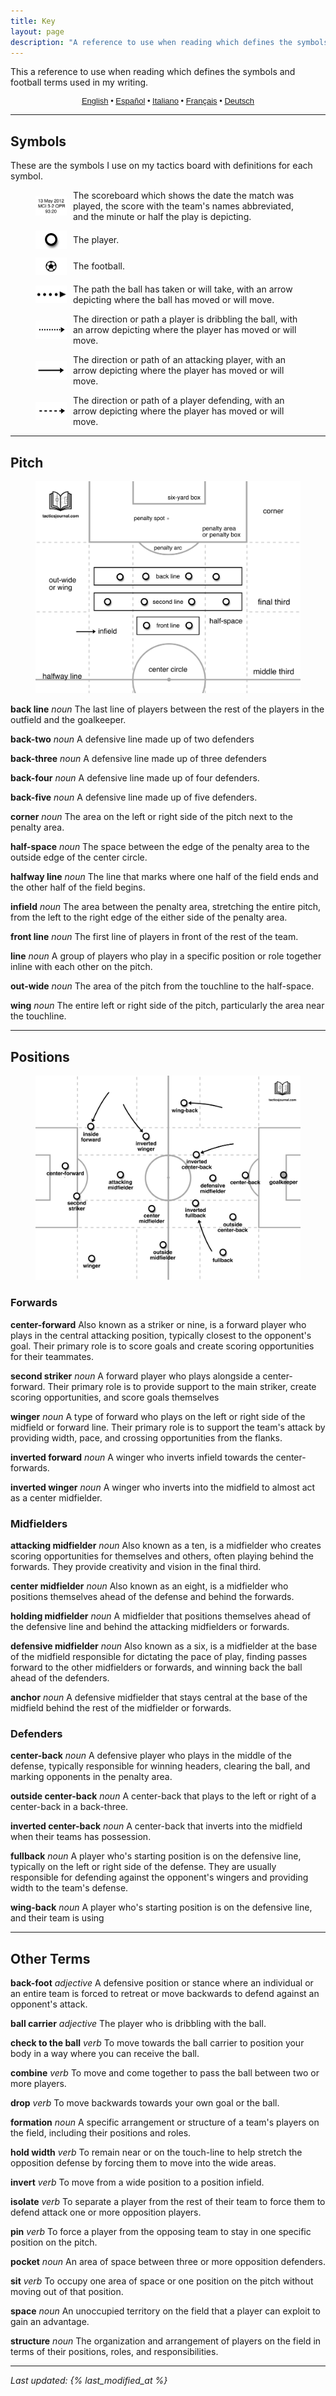 ```yaml
---
title: Key
layout: page
description: "A reference to use when reading which defines the symbols and football terms used in my writing."
---
```


This a reference to use when reading which defines the symbols and football terms used in my writing.

<p class="language-selector" style="text-align: center; font-size: 13px; font-family: helvetica">
      <a href="#" data-lang="en">English</a> • 
      <a href="#" data-lang="es">Español</a> •
      <a href="#" data-lang="it">Italiano</a> •
      <a href="#" data-lang="fa">Français</a> •
      <a href="#" data-lang="ge">Deutsch</a>
    </p>

---

<div class="en">

<h2>Symbols</h2>

<p>These are the symbols I use on my tactics board with definitions for each symbol.</p>

<figure style="display: flex;align-items: center;/* width: 10x; */"> <img src="https://raw.githubusercontent.com/kyleboas/images/main/uploads/2024/07/20/Image-20Jul2024_12:56:14.png" style="margin-right: 10px;width: 50px;"><p style="margin: auto; width: 100%;">The scoreboard which shows the date the match was played, the score with the team's names abbreviated, and the minute or half the play is depicting.</p></figure>

<figure style="display: flex;align-items: center;/* width: 10x; */"> <img src="https://raw.githubusercontent.com/kyleboas/images/main/uploads/2024/07/20/Image-20Jul2024_13:56:42.png" style="margin-right: 10px;width: 50px;"><p style="margin: auto; width: 100%;">The player.</p></figure>

<figure style="display: flex;align-items: center;/* width: 10x; */"> <img src="https://raw.githubusercontent.com/kyleboas/images/main/uploads/2024/07/20/Image-20Jul2024_13:56:43.png" style="margin-right: 10px;width: 50px;"><p style="margin: auto; width: 100%;">The football.</p></figure>

<figure style="display: flex;align-items: center;/* width: 10x; */"> <img src="https://raw.githubusercontent.com/kyleboas/images/main/uploads/2024/07/20/Image-20Jul2024_12:44:26.png" style="margin-right: 10px;width: 50px;"><p style="margin: auto; width: 100%;">The path the ball has taken or will take, with an arrow depicting where the ball has moved or will move.</p></figure>

<figure style="display: flex;align-items: center;/* width: 10x; */"> <img src="https://raw.githubusercontent.com/kyleboas/images/main/uploads/2024/07/20/Image-20Jul2024_13:02:13.png" style="margin-right: 10px;width: 50px;"><p style="margin: auto; width: 100%;">The direction or path a player is dribbling the ball, with an arrow depicting where the player has moved or will move.</p></figure>

<figure style="display: flex;align-items: center;/* width: 10x; */"> <img src="https://raw.githubusercontent.com/kyleboas/images/main/uploads/2024/07/20/Image-20Jul2024_12:56:13.png" style="margin-right: 10px;width: 50px;"><p style="margin: auto; width: 100%;">The direction or path of an attacking player, with an arrow depicting where the player has moved or will move.</p></figure>

<figure style="display: flex;align-items: center;/* width: 10x; */"> <img src="https://raw.githubusercontent.com/kyleboas/images/main/uploads/2024/07/20/Image-20Jul2024_12:44:27.png" style="margin-right: 10px;width: 50px;"><p style="margin: auto; width: 100%;">The direction or path of a player defending, with an arrow depicting where the player has moved or will move.</p></figure>

<hr />

<h2>Pitch</h2>

<figure>
    <img src="https://raw.githubusercontent.com/kyleboas/images/main/uploads/2024/07/20/Image-20Jul2024_21:38:59.png">
</figure>

<p><strong>back line</strong> <em>noun</em> The last line of players between the rest of the players in the outfield and the goalkeeper.</p>

<p><strong>back-two</strong> <em>noun</em> A defensive line made up of two defenders</p>

<p><strong>back-three</strong> <em>noun</em> A defensive line made up of three defenders</p>

<p><strong>back-four</strong> <em>noun</em> A defensive line made up of four defenders.</p>

<p><strong>back-five</strong> <em>noun</em> A defensive line made up of five defenders.</p>

<p><strong>corner</strong> <em>noun</em> The area on the left or right side of the pitch next to the penalty area.</p>

<p><strong>half-space</strong> <em>noun</em> The space between the edge of the penalty area to the outside edge of the center circle.</p>

<p><strong>halfway line</strong> <em>noun</em> The line that marks where one half of the field ends and the other half of the field begins.</p>

<p><strong>infield</strong> <em>noun</em> The area between the penalty area, stretching the entire pitch, from the left to the right edge of the either side of the penalty area.</p>

<p><strong>front line</strong> <em>noun</em> The first line of players in front of the rest of the team.</p>

<p><strong>line</strong> <em>noun</em> A group of players who play in a specific position or role together inline with each other on the pitch.</p>

<p><strong>out-wide</strong> <em>noun</em> The area of the pitch from the touchline to the half-space.</p>

<p><strong>wing</strong> <em>noun</em> The entire left or right side of the pitch, particularly the area near the touchline.</p>

<hr />

<h2>Positions</h2>

<figure>
    <img src="https://raw.githubusercontent.com/kyleboas/images/main/uploads/2024/07/20/Image-20Jul2024_20:43:56.png">
</figure>

<h3>Forwards</h3>

<p><strong>center-forward</strong> Also known as a striker or nine, is a forward player who plays in the central attacking position, typically closest to the opponent's goal. Their primary role is to score goals and create scoring opportunities for their teammates.</p>

<p><strong>second striker</strong> <em>noun</em> A forward player who plays alongside a center-forward. Their primary role is to provide support to the main striker, create scoring opportunities, and score goals themselves</p>

<p><strong>winger</strong> <em>noun</em> A type of forward who plays on the left or right side of the midfield or forward line. Their primary role is to support the team's attack by providing width, pace, and crossing opportunities from the flanks.</p>

<p><strong>inverted forward</strong> <em>noun</em> A winger who inverts infield towards the center-forwards.</p>

<p><strong>inverted winger</strong> <em>noun</em> A winger who inverts into the midfield to almost act as a center midfielder.</p>

<h3>Midfielders</h3>

<p><strong>attacking midfielder</strong> <em>noun</em> Also known as a ten, is a midfielder  who creates scoring opportunities for themselves and others, often playing behind the forwards. They provide creativity and vision in the final third.</p>

<p><strong>center midfielder</strong> <em>noun</em> Also known as an eight, is a midfielder who positions themselves ahead of the defense and behind the forwards.</p>

<p><strong>holding midfielder</strong> <em>noun</em> A midfielder that positions themselves ahead of the defensive line and behind the attacking midfielders or forwards.</p>

<p><strong>defensive midfielder</strong> <em>noun</em> Also known as a six, is a midfielder at the base of the midfield responsible for dictating the pace of play, finding passes forward to the other midfielders or forwards, and winning back the ball ahead of the defenders.</p>

<p><strong>anchor</strong> <em>noun</em> A defensive midfielder that stays central at the base of the midfield behind the rest of the midfielder or forwards.</p>


<h3>Defenders</h3>

<p><strong>center-back</strong> <em>noun</em> A defensive player who plays in the middle of the defense, typically responsible for winning headers, clearing the ball, and marking opponents in the penalty area.</p>

<p><strong>outside center-back</strong> <em>noun</em> A center-back that plays to the left or right of a center-back in a back-three.</p>

<p><strong>inverted center-back</strong> <em>noun</em> A center-back that inverts into the midfield when their teams has possession.</p>

<p><strong>fullback</strong> <em>noun</em> A player who's starting position is on the defensive line, typically on the left or right side of the defense. They are usually responsible for defending against the opponent's wingers and providing width to the team's defense.</p>

<p><strong>wing-back</strong> <em>noun</em> A player who's starting position is on the defensive line, and their team is using</p>


<hr />

<h2>Other Terms</h2>

<p><strong>back-foot</strong> <em>adjective</em> A defensive position or stance where an individual or an entire team is forced to retreat or move backwards to defend against an opponent's attack.</p>

<p><strong>ball carrier</strong> <em>adjective</em> The player who is dribbling with the ball.</p>

<p><strong>check to the ball</strong> <em>verb</em> To move towards the ball carrier to position your body in a way where you can receive the ball.</p>

<p><strong>combine</strong> <em>verb</em> To move and come together to pass the ball between two or more players.</p>

<p><strong>drop</strong> <em>verb</em>
To move backwards towards your own goal or the ball.</p>

<p><strong>formation</strong> <em>noun</em> A specific arrangement or structure of a team's players on the field, including their positions and roles.</p>

<p><strong>hold width</strong> <em>verb</em> To remain near or on the touch-line to help stretch the opposition defense by forcing them to move into the wide areas.</p>

<p><strong>invert</strong> <em>verb</em> To move from a wide position to a position infield.</p>

<p><strong>isolate</strong> <em>verb</em> To separate a player from the rest of their team to force them to defend attack one or more opposition players.</p>

<p><strong>pin</strong> <em>verb</em> To force a player from the opposing team to stay in one specific position on the pitch.</p>

<p><strong>pocket</strong> <em>noun</em> An area of space between three or more opposition defenders.</p>

<p><strong>sit</strong> <em>verb</em> To occupy one area of space or one position on the pitch without moving out of that position.</p>

<p><strong>space</strong> <em>noun</em> An unoccupied territory on the field that a player can exploit to gain an advantage.</p>

<p><strong>structure</strong> <em>noun</em> The organization and arrangement of players on the field in terms of their positions, roles, and responsibilities.</p>

</div>



<div class="es" style="display:none">

<h2>Símbolos</h2>

<p>Estos son los símbolos que uso en mi tablero táctico con definiciones para cada símbolo.</p>

<figure style="display: flex;align-items: center;/* width: 10x; */"> <img src="https://raw.githubusercontent.com/kyleboas/images/main/uploads/2024/07/20/Image-20Jul2024_12:56:14.png" style="margin-right: 10px;width: 50px;"><p style="margin: auto; width: 100%;">El marcador que muestra la fecha en que se jugó el partido, el marcador con los nombres de los equipos abreviados y el minuto o mitad del juego que se está representando.</p></figure>

<figure style="display: flex;align-items: center;/* width: 10x; */"> <img src="https://raw.githubusercontent.com/kyleboas/images/main/uploads/2024/07/20/Image-20Jul2024_13:56:42.png" style="margin-right: 10px;width: 50px;"><p style="margin: auto; width: 100%;">El jugador.</p></figure>

<figure style="display: flex;align-items: center;/* width: 10x; */"> <img src="https://raw.githubusercontent.com/kyleboas/images/main/uploads/2024/07/20/Image-20Jul2024_13:56:43.png" style="margin-right: 10px;width: 50px;"><p style="margin: auto; width: 100%;">El balón de fútbol.</p></figure>

<figure style="display: flex;align-items: center;/* width: 10x; */"> <img src="https://raw.githubusercontent.com/kyleboas/images/main/uploads/2024/07/20/Image-20Jul2024_12:44:26.png" style="margin-right: 10px;width: 50px;"><p style="margin: auto; width: 100%;">El camino que ha tomado o tomará el balón, con una flecha que indica hacia dónde se ha movido o se moverá el balón.</p></figure>

<figure style="display: flex;align-items: center;/* width: 10x; */"> <img src="https://raw.githubusercontent.com/kyleboas/images/main/uploads/2024/07/20/Image-20Jul2024_13:02:13.png" style="margin-right: 10px;width: 50px;"><p style="margin: auto; width: 100%;">La dirección o camino que un jugador está driblando el balón, con una flecha que indica hacia dónde se ha movido o se moverá el jugador.</p></figure>

<figure style="display: flex;align-items: center;/* width: 10x; */"> <img src="https://raw.githubusercontent.com/kyleboas/images/main/uploads/2024/07/20/Image-20Jul2024_12:56:13.png" style="margin-right: 10px;width: 50px;"><p style="margin: auto; width: 100%;">La dirección o camino de un jugador atacante, con una flecha que indica hacia dónde se ha movido o se moverá el jugador.</p></figure>

<figure style="display: flex;align-items: center;/* width: 10x; */"> <img src="https://raw.githubusercontent.com/kyleboas/images/main/uploads/2024/07/20/Image-20Jul2024_12:44:27.png" style="margin-right: 10px;width: 50px;"><p style="margin: auto; width: 100%;">La dirección o camino de un jugador defendiendo, con una flecha que indica hacia dónde se ha movido o se moverá el jugador.</p></figure>

<hr />

<h2>Campo</h2>

<figure>
    <img src="https://raw.githubusercontent.com/kyleboas/images/main/uploads/2024/07/20/Image-20Jul2024_21:38:59.png">
</figure>

<p><strong>back line</strong> <em>sustantivo</em> La última línea de jugadores entre el resto de los jugadores en el campo y el portero.</p>

<p><strong>back-two</strong> <em>sustantivo</em> Una línea defensiva compuesta por dos defensores.</p>

<p><strong>back-three</strong> <em>sustantivo</em> Una línea defensiva compuesta por tres defensores.</p>

<p><strong>back-four</strong> <em>sustantivo</em> Una línea defensiva compuesta por cuatro defensores.</p>

<p><strong>back-five</strong> <em>sustantivo</em> Una línea defensiva compuesta por cinco defensores.</p>

<p><strong>corner</strong> <em>sustantivo</em> El área en el lado izquierdo o derecho del campo junto al área de penal.</p>

<p><strong>half-space</strong> <em>sustantivo</em> El espacio entre el borde del área de penal hasta el borde exterior del círculo central.</p>

<p><strong>halfway line</strong> <em>sustantivo</em> La línea que marca dónde termina una mitad del campo y comienza la otra mitad.</p>

<p><strong>infield</strong> <em>sustantivo</em> El área entre el área de penal, abarcando todo el campo, desde el borde izquierdo al derecho de cualquiera de los lados del área de penal.</p>

<p><strong>front line</strong> <em>sustantivo</em> La primera línea de jugadores frente al resto del equipo.</p>

<p><strong>line</strong> <em>sustantivo</em> Un grupo de jugadores que juegan en una posición o rol específico en línea con los demás en el campo.</p>

<p><strong>out-wide</strong> <em>sustantivo</em> El área del campo desde la línea de banda hasta el half-space.</p>

<p><strong>wing</strong> <em>sustantivo</em> Todo el lado izquierdo o derecho del campo, particularmente el área cerca de la línea de banda.</p>

<hr />

<h2>Posiciones</h2>

<figure>
    <img src="https://raw.githubusercontent.com/kyleboas/images/main/uploads/2024/07/20/Image-20Jul2024_20:43:56.png">
</figure>

<h3>Delanteros</h3>

<p><strong>center-forward</strong> También conocido como delantero centro o nueve, es un jugador delantero que juega en la posición central de ataque, típicamente el más cercano a la portería del oponente. Su rol principal es marcar goles y crear oportunidades de gol para sus compañeros de equipo.</p>

<p><strong>second striker</strong> <em>sustantivo</em> Un jugador delantero que juega junto a un delantero centro. Su rol principal es proporcionar apoyo al delantero principal, crear oportunidades de gol y marcar goles ellos mismos.</p>

<p><strong>winger</strong> <em>sustantivo</em> Un tipo de delantero que juega en el lado izquierdo o derecho de la línea de medio campo o delantera. Su papel principal es apoyar el ataque del equipo proporcionando amplitud, velocidad y oportunidades de centro desde las bandas.</p>

<p><strong>inverted forward</strong> <em>sustantivo</em> Un extremo que se invierte hacia el centro hacia los delanteros centros.</p>

<p><strong>inverted winger</strong> <em>sustantivo</em> Un extremo que se invierte hacia el centro del campo para casi actuar como un centrocampista central.</p>

<h3>Centrocampistas</h3>

<p><strong>attacking midfielder</strong> <em>sustantivo</em> También conocido como un diez, es un centrocampista que crea oportunidades de gol para sí mismo y para otros, a menudo jugando detrás de los delanteros. Proporcionan creatividad y visión en el tercio final.</p>

<p><strong>center midfielder</strong> <em>sustantivo</em> También conocido como un ocho, es un centrocampista que se posiciona delante de la defensa y detrás de los delanteros.</p>

<p><strong>holding midfielder</strong> <em>sustantivo</em> Un centrocampista que se posiciona delante de la línea defensiva y detrás de los centrocampistas atacantes o delanteros.</p>

<p><strong>defensive midfielder</strong> <em>sustantivo</em> También conocido como un seis, es un centrocampista en la base del medio campo responsable de dictar el ritmo del juego, encontrar pases hacia adelante para los otros centrocampistas o delanteros y recuperar el balón delante de los defensores.</p>

<p><strong>anchor</strong> <em>sustantivo</em> Un centrocampista defensivo que se mantiene central en la base del medio campo detrás del resto de los centrocampistas o delanteros.</p>


<h3>Defensores</h3>

<p><strong>center-back</strong> <em>sustantivo</em> Un jugador defensivo que juega en el centro de la defensa, típicamente responsable de ganar balones aéreos, despejar el balón y marcar oponentes en el área de penal.</p>

<p><strong>outside center-back</strong> <em>sustantivo</em> Un centro-back que juega a la izquierda o derecha de un centro-back en una línea de tres defensores.</p>

<p><strong>inverted center-back</strong> <em>sustantivo</em> Un centro-back que se invierte en el centro del campo cuando su equipo tiene la posesión.</p>

<p><strong>fullback</strong> <em>sustantivo</em> Un jugador cuya posición inicial está en la línea defensiva, típicamente en el lado izquierdo o derecho de la defensa. Usualmente son responsables de defender contra los extremos del oponente y proporcionar amplitud a la defensa del equipo.</p>

<p><strong>wing-back</strong> <em>sustantivo</em> Un jugador cuya posición inicial está en la línea defensiva, y su equipo está utilizando.</p>


<hr />

<h2>Otros Términos</h2>

<p><strong>back-foot</strong> <em>adjetivo</em> Una posición o postura defensiva donde un individuo o todo un equipo se ve obligado a retroceder o moverse hacia atrás para defenderse del ataque del oponente.</p>

<p><strong>ball carrier</strong> <em>adjetivo</em> El jugador que está driblando con el balón.</p>

<p><strong>check to the ball</strong> <em>verbo</em> Moverse hacia el portador del balón para posicionar tu cuerpo de manera que puedas recibir el balón.</p>

<p><strong>combine</strong> <em>verbo</em> Moverse y juntarse para pasar el balón entre dos o más jugadores.</p>

<p><strong>drop</strong> <em>verbo</em>
Retroceder hacia tu propia portería o el balón.</p>

<p><strong>formation</strong> <em>sustantivo</em> Una disposición o estructura específica de los jugadores de un equipo en el campo, incluidos sus posiciones y roles.</p>

<p><strong>hold width</strong> <em>verbo</em> Mantenerse cerca o en la línea de banda para ayudar a estirar la defensa de la oposición forzándolos a moverse hacia las áreas anchas.</p>

<p><strong>invert</strong> <em>verbo</em> Moverse desde una posición amplia a una posición en el campo.</p>

<p><strong>isolate</strong> <em>verbo</em> Separar a un jugador del resto de su equipo para obligarlo a defenderse del ataque de uno o más jugadores de la oposición.</p>

<p><strong>pin</strong> <em>verbo</em> Obligar a un jugador del equipo contrario a permanecer en una posición específica en el campo.</p>

<p><strong>pocket</strong> <em>sustantivo</em> Un área de espacio entre tres o más defensores de la oposición.</p>

<p><strong>sit</strong> <em>verbo</em> Ocupir un área de espacio o una posición en el campo sin moverse fuera de esa posición.</p>

<p><strong>space</strong> <em>sustantivo</em> Un territorio desocupado en el campo que un jugador puede explotar para ganar ventaja.</p>

<p><strong>structure</strong> <em>sustantivo</em> La organización y disposición de los jugadores en el campo en términos de sus posiciones, roles y responsabilidades.</p>

</div>

<div class="it" style="display:none">

<h2>Simboli</h2>

<p>Questi sono i simboli che uso sulla mia lavagna tattica con le definizioni per ogni simbolo.</p>

<figure style="display: flex;align-items: center;/* width: 10x; */"> <img src="https://raw.githubusercontent.com/kyleboas/images/main/uploads/2024/07/20/Image-20Jul2024_12:56:14.png" style="margin-right: 10px;width: 50px;"><p style="margin: auto; width: 100%;">Il tabellone che mostra la data in cui è stata giocata la partita, il punteggio con i nomi delle squadre abbreviati e il minuto o la metà del gioco rappresentata.</p></figure>

<figure style="display: flex;align-items: center;/* width: 10x; */"> <img src="https://raw.githubusercontent.com/kyleboas/images/main/uploads/2024/07/20/Image-20Jul2024_13:56:42.png" style="margin-right: 10px;width: 50px;"><p style="margin: auto; width: 100%;">Il giocatore.</p></figure>

<figure style="display: flex;align-items: center;/* width: 10x; */"> <img src="https://raw.githubusercontent.com/kyleboas/images/main/uploads/2024/07/20/Image-20Jul2024_13:56:43.png" style="margin-right: 10px;width: 50px;"><p style="margin: auto; width: 100%;">Il pallone.</p></figure>

<figure style="display: flex;align-items: center;/* width: 10x; */"> <img src="https://raw.githubusercontent.com/kyleboas/images/main/uploads/2024/07/20/Image-20Jul2024_12:44:26.png" style="margin-right: 10px;width: 50px;"><p style="margin: auto; width: 100%;">Il percorso che la palla ha fatto o farà, con una freccia che indica dove si è mossa o si muoverà.</p></figure>

<figure style="display: flex;align-items: center;/* width: 10x; */"> <img src="https://raw.githubusercontent.com/kyleboas/images/main/uploads/2024/07/20/Image-20Jul2024_13:02:13.png" style="margin-right: 10px;width: 50px;"><p style="margin: auto; width: 100%;">La direzione o il percorso in cui un giocatore sta dribblando la palla, con una freccia che indica dove il giocatore si è mosso o si muoverà.</p></figure>

<figure style="display: flex;align-items: center;/* width: 10x; */"> <img src="https://raw.githubusercontent.com/kyleboas/images/main/uploads/2024/07/20/Image-20Jul2024_12:56:13.png" style="margin-right: 10px;width: 50px;"><p style="margin: auto; width: 100%;">La direzione o il percorso di un giocatore attaccante, con una freccia che indica dove si è mosso o si muoverà.</p></figure>

<figure style="display: flex;align-items: center;/* width: 10x; */"> <img src="https://raw.githubusercontent.com/kyleboas/images/main/uploads/2024/07/20/Image-20Jul2024_12:44:27.png" style="margin-right: 10px;width: 50px;"><p style="margin: auto; width: 100%;">La direzione o il percorso di un giocatore che difende, con una freccia che indica dove si è mosso o si muoverà.</p></figure>

<hr />

<h2>Campo</h2>

<figure>
    <img src="https://raw.githubusercontent.com/kyleboas/images/main/uploads/2024/07/20/Image-20Jul2024_21:38:59.png">
</figure>

<p><strong>back line</strong> <em>sostantivo</em> L'ultima linea di giocatori tra il resto dei giocatori in campo e il portiere.</p>

<p><strong>back-two</strong> <em>sostantivo</em> Una linea difensiva composta da due difensori.</p>

<p><strong>back-three</strong> <em>sostantivo</em> Una linea difensiva composta da tre difensori.</p>

<p><strong>back-four</strong> <em>sostantivo</em> Una linea difensiva composta da quattro difensori.</p>

<p><strong>back-five</strong> <em>sostantivo</em> Una linea difensiva composta da cinque difensori.</p>

<p><strong>corner</strong> <em>sostantivo</em> L'area sul lato sinistro o destro del campo accanto all'area di rigore.</p>

<p><strong>half-space</strong> <em>sostantivo</em> Lo spazio tra il bordo dell'area di rigore e il bordo esterno del cerchio centrale.</p>

<p><strong>halfway line</strong> <em>sostantivo</em> La linea che segna dove finisce una metà del campo e inizia l'altra metà.</p>

<p><strong>infield</strong> <em>sostantivo</em> L'area tra l'area di rigore, che si estende per tutto il campo, dal bordo sinistro a quello destro di entrambi i lati dell'area di rigore.</p>

<p><strong>front line</strong> <em>sostantivo</em> La prima linea di giocatori davanti al resto della squadra.</p>

<p><strong>line</strong> <em>sostantivo</em> Un gruppo di giocatori che giocano in una posizione specifica o ruolo insieme in linea tra di loro sul campo.</p>

<p><strong>out-wide</strong> <em>sostantivo</em> L'area del campo dalla linea laterale fino allo spazio tra le linee.</p>

<p><strong>wing</strong> <em>sostantivo</em> L'intero lato sinistro o destro del campo, in particolare l'area vicino alla linea laterale.</p>

<hr />

<h2>Posizioni</h2>

<figure>
    <img src="https://raw.githubusercontent.com/kyleboas/images/main/uploads/2024/07/20/Image-20Jul2024_20:43:56.png">
</figure>

<h3>Attaccanti</h3>

<p><strong>center-forward</strong> Anche conosciuto come attaccante o nove, è un giocatore d'attacco che gioca nella posizione centrale d'attacco, tipicamente più vicino alla porta avversaria. Il loro ruolo principale è segnare gol e creare opportunità di gol per i loro compagni di squadra.</p>

<p><strong>second striker</strong> <em>sostantivo</em> Un giocatore d'attacco che gioca al fianco di un centravanti. Il loro ruolo principale è fornire supporto all'attaccante principale, creare opportunità di segnare e segnare gol loro stessi.</p>

<p><strong>winger</strong> <em>sostantivo</em> Un tipo di attaccante che gioca sul lato sinistro o destro del centrocampo o della linea d'attacco. Il loro ruolo principale è supportare l'attacco della squadra fornendo ampiezza, velocità e opportunità di cross dalle fasce.</p>

<p><strong>inverted forward</strong> <em>sostantivo</em> Un'ala che si inverte verso il centro dell'attacco.</p>

<p><strong>inverted winger</strong> <em>sostantivo</em> Un'ala che si inverte verso il centrocampo per agire quasi come un centrocampista centrale.</p>

<h3>Centrocampisti</h3>

<p><strong>attacking midfielder</strong> <em>sostantivo</em> Anche conosciuto come dieci, è un centrocampista che crea opportunità di segnare per sé e per gli altri, spesso giocando dietro gli attaccanti. Forniscono creatività e visione nell'ultimo terzo del campo.</p>

<p><strong>center midfielder</strong> <em>sostantivo</em> Anche conosciuto come otto, è un centrocampista che si posiziona davanti alla difesa e dietro agli attaccanti.</p>

<p><strong>holding midfielder</strong> <em>sostantivo</em> Un centrocampista che si posiziona davanti alla linea difensiva e dietro agli attaccanti o ai centrocampisti offensivi.</p>

<p><strong>defensive midfielder</strong> <em>sostantivo</em> Anche conosciuto come sei, è un centrocampista alla base del centrocampo responsabile di dettare il ritmo del gioco, trovando passaggi in avanti per gli altri centrocampisti o attaccanti e recuperando la palla davanti ai difensori.</p>

<p><strong>anchor</strong> <em>sostantivo</em> Un centrocampista difensivo che rimane centrale alla base del centrocampo dietro il resto dei centrocampisti o degli attaccanti.</p>

<h3>Difensori</h3>

<p><strong>center-back</strong> <em>sostantivo</em> Un giocatore difensivo che gioca al centro della difesa, tipicamente responsabile di vincere colpi di testa, liberare la palla e marcare gli avversari nell'area di rigore.</p>

<p><strong>outside center-back</strong> <em>sostantivo</em> Un difensore centrale che gioca a sinistra o a destra di un difensore centrale in una difesa a tre.</p>

<p><strong>inverted center-back</strong> <em>sostantivo</em> Un difensore centrale che si inverte verso il centrocampo quando la sua squadra ha il possesso.</p>

<p><strong>fullback</strong> <em>sostantivo</em> Un giocatore che inizia la sua posizione sulla linea difensiva, tipicamente sul lato sinistro o destro della difesa. Sono generalmente responsabili di difendersi contro gli attaccanti avversari e di fornire ampiezza alla difesa della squadra.</p>

<p><strong>wing-back</strong> <em>sostantivo</em> Un giocatore che inizia la sua posizione sulla linea difensiva e la sua squadra sta usando.</p>

<hr />

<h2>Altri Termini</h2>

<p><strong>back-foot</strong> <em>aggettivo</em> Una posizione o postura difensiva in cui un individuo o un'intera squadra è costretto a ritirarsi o muoversi all'indietro per difendersi dall'attacco dell'avversario.</p>

<p><strong>ball carrier</strong> <em>aggettivo</em> Il giocatore che sta dribblando con la palla.</p>

<p><strong>check to the ball</strong> <em>verbo</em> Muoversi verso il portatore della palla per posizionare il proprio corpo in modo da poter ricevere la palla.</p>

<p><strong>combine</strong> <em>verbo</em> Muoversi e riunirsi per passare la palla tra due o più giocatori.</p>

<p><strong>drop</strong> <em>verbo</em> Muoversi all'indietro verso la propria porta o la palla.</p>

<p><strong>formation</strong> <em>sostantivo</em> Un'organizzazione specifica o struttura dei giocatori di una squadra sul campo, comprese le loro posizioni e ruoli.</p>

<p><strong>hold width</strong> <em>verbo</em> Rimanere vicino o sulla linea laterale per aiutare a allargare la difesa avversaria costringendoli a muoversi nelle aree larghe.</p>

<p><strong>invert</strong> <em>verbo</em> Muoversi da una posizione larga a una posizione interna.</p>

<p><strong>isolate</strong> <em>verbo</em> Separare un giocatore dal resto della sua squadra per costringerlo a difendere uno o più giocatori avversari.</p>

<p><strong>pin</strong> <em>verbo</em> Costringere un giocatore della squadra avversaria a rimanere in una specifica posizione sul campo.</p>

<p><strong>pocket</strong> <em>sostantivo</em> Un'area di spazio tra tre o più difensori avversari.</p>

<p><strong>sit</strong> <em>verbo</em> Occupare un'area di spazio o una posizione sul campo senza muoversi fuori da quella posizione.</p>

<p><strong>space</strong> <em>sostantivo</em> Un territorio non occupato sul campo che un giocatore può sfruttare per ottenere un vantaggio.</p>

<p><strong>structure</strong> <em>sostantivo</em> L'organizzazione e la disposizione dei giocatori sul campo in termini di posizioni, ruoli e responsabilità.</p>

</div>

<div class="fr" style="display:none">

<h2>Symboles</h2>

<p>Voici les symboles que j'utilise sur mon tableau tactique avec les définitions pour chaque symbole.</p>

<figure style="display: flex;align-items: center;/* width: 10x; */"> <img src="https://raw.githubusercontent.com/kyleboas/images/main/uploads/2024/07/20/Image-20Jul2024_12:56:14.png" style="margin-right: 10px;width: 50px;"><p style="margin: auto; width: 100%;">Le tableau de score qui montre la date du match, le score avec les noms des équipes abrégés, et la minute ou la mi-temps du jeu représentée.</p></figure>

<figure style="display: flex;align-items: center;/* width: 10x; */"> <img src="https://raw.githubusercontent.com/kyleboas/images/main/uploads/2024/07/20/Image-20Jul2024_13:56:42.png" style="margin-right: 10px;width: 50px;"><p style="margin: auto; width: 100%;">Le joueur.</p></figure>

<figure style="display: flex;align-items: center;/* width: 10x; */"> <img src="https://raw.githubusercontent.com/kyleboas/images/main/uploads/2024/07/20/Image-20Jul2024_13:56:43.png" style="margin-right: 10px;width: 50px;"><p style="margin: auto; width: 100%;">Le ballon de football.</p></figure>

<figure style="display: flex;align-items: center;/* width: 10x; */"> <img src="https://raw.githubusercontent.com/kyleboas/images/main/uploads/2024/07/20/Image-20Jul2024_12:44:26.png" style="margin-right: 10px;width: 50px;"><p style="margin: auto; width: 100%;">Le chemin que le ballon a pris ou prendra, avec une flèche indiquant où le ballon s'est déplacé ou se déplacera.</p></figure>

<figure style="display: flex;align-items: center;/* width: 10x; */"> <img src="https://raw.githubusercontent.com/kyleboas/images/main/uploads/2024/07/20/Image-20Jul2024_13:02:13.png" style="margin-right: 10px;width: 50px;"><p style="margin: auto; width: 100%;">La direction ou le chemin que le joueur dribble le ballon, avec une flèche indiquant où le joueur s'est déplacé ou se déplacera.</p></figure>

<figure style="display: flex;align-items: center;/* width: 10x; */"> <img src="https://raw.githubusercontent.com/kyleboas/images/main/uploads/2024/07/20/Image-20Jul2024_12:56:13.png" style="margin-right: 10px;width: 50px;"><p style="margin: auto; width: 100%;">La direction ou le chemin d'un joueur attaquant, avec une flèche indiquant où le joueur s'est déplacé ou se déplacera.</p></figure>

<figure style="display: flex;align-items: center;/* width: 10x; */"> <img src="https://raw.githubusercontent.com/kyleboas/images/main/uploads/2024/07/20/Image-20Jul2024_12:44:27.png" style="margin-right: 10px;width: 50px;"><p style="margin: auto; width: 100%;">La direction ou le chemin d'un joueur défendant, avec une flèche indiquant où le joueur s'est déplacé ou se déplacera.</p></figure>

<hr />

<h2>Terrain</h2>

<figure>
    <img src="https://raw.githubusercontent.com/kyleboas/images/main/uploads/2024/07/20/Image-20Jul2024_21:38:59.png">
</figure>

<p><strong>back line</strong> <em>nom</em> La dernière ligne de joueurs entre le reste des joueurs de champ et le gardien de but.</p>

<p><strong>back-two</strong> <em>nom</em> Une ligne défensive composée de deux défenseurs.</p>

<p><strong>back-three</strong> <em>nom</em> Une ligne défensive composée de trois défenseurs.</p>

<p><strong>back-four</strong> <em>nom</em> Une ligne défensive composée de quatre défenseurs.</p>

<p><strong>back-five</strong> <em>nom</em> Une ligne défensive composée de cinq défenseurs.</p>

<p><strong>corner</strong> <em>nom</em> La zone à gauche ou à droite du terrain, à côté de la surface de réparation.</p>

<p><strong>half-space</strong> <em>nom</em> L'espace entre le bord de la surface de réparation et le bord extérieur du cercle central.</p>

<p><strong>halfway line</strong> <em>nom</em> La ligne qui marque où une moitié du terrain se termine et où l'autre moitié commence.</p>

<p><strong>infield</strong> <em>nom</em> La zone entre la surface de réparation, couvrant tout le terrain, de la gauche à la droite de chaque côté de la surface de réparation.</p>

<p><strong>front line</strong> <em>nom</em> La première ligne de joueurs devant le reste de l'équipe.</p>

<p><strong>line</strong> <em>nom</em> Un groupe de joueurs qui jouent dans une position spécifique ou un rôle ensemble, alignés les uns avec les autres sur le terrain.</p>

<p><strong>out-wide</strong> <em>nom</em> La zone du terrain, de la ligne de touche à l'espace demi-large.</p>

<p><strong>wing</strong> <em>nom</em> L'ensemble du côté gauche ou droit du terrain, en particulier la zone proche de la ligne de touche.</p>

<hr />

<h2>Positions</h2>

<figure>
    <img src="https://raw.githubusercontent.com/kyleboas/images/main/uploads/2024/07/20/Image-20Jul2024_20:43:56.png">
</figure>

<h3>Attaquants</h3>

<p><strong>center-forward</strong> Aussi connu sous le nom d'attaquant ou neuf, est un joueur offensif qui joue dans la position centrale d'attaque, généralement le plus proche du but de l'adversaire. Leur rôle principal est de marquer des buts et de créer des opportunités de marquer pour leurs coéquipiers.</p>

<p><strong>second striker</strong> <em>nom</em> Un joueur offensif qui joue aux côtés d'un attaquant de pointe. Leur rôle principal est de soutenir l'attaquant principal, de créer des opportunités de marquer et de marquer des buts eux-mêmes.</p>

<p><strong>winger</strong> <em>nom</em> Un type d'attaquant qui joue sur le côté gauche ou droit de la ligne de milieu de terrain ou de l'attaque. Leur rôle principal est de soutenir l'attaque de l'équipe en fournissant de la largeur, de la vitesse et des opportunités de centre depuis les flancs.</p>

<p><strong>inverted forward</strong> <em>nom</em> Un ailier qui se replie vers l'intérieur vers les attaquants centraux.</p>

<p><strong>inverted winger</strong> <em>nom</em> Un ailier qui se replie vers le milieu de terrain pour agir presque comme un milieu de terrain central.</p>

<h3>Milieux de terrain</h3>

<p><strong>attacking midfielder</strong> <em>nom</em> Aussi connu sous le nom de dix, est un milieu de terrain qui crée des opportunités de marquer pour eux-mêmes et pour les autres, jouant souvent derrière les attaquants. Ils fournissent de la créativité et de la vision dans le dernier tiers.</p>

<p><strong>center midfielder</strong> <em>nom</em> Aussi connu sous le nom de huit, est un milieu de terrain qui se positionne devant la défense et derrière les attaquants.</p>

<p><strong>holding midfielder</strong> <em>nom</em> Un milieu de terrain qui se positionne devant la ligne défensive et derrière les milieux de terrain offensifs ou les attaquants.</p>

<p><strong>defensive midfielder</strong> <em>nom</em> Aussi connu sous le nom de six, est un milieu de terrain à la base du milieu de terrain, responsable de dicter le rythme du jeu, de trouver des passes en avant vers les autres milieux de terrain ou attaquants, et de récupérer le ballon devant les défenseurs.</p>

<p><strong>anchor</strong> <em>nom</em> Un milieu de terrain défensif qui reste central à la base du milieu de terrain derrière le reste des milieux de terrain ou des attaquants.</p>

<h3>Défenseurs</h3>

<p><strong>center-back</strong> <em>nom</em> Un joueur défensif qui joue au centre de la défense, généralement responsable de gagner des têtes, de dégager le ballon et de marquer les adversaires dans la surface de réparation.</p>

<p><strong>outside center-back</strong> <em>nom</em> Un défenseur central qui joue à gauche ou à droite d'un défenseur central dans une défense à trois.</p>

<p><strong>inverted center-back</strong> <em>nom</em> Un défenseur central qui se replie vers le milieu de terrain lorsque son équipe a la possession.</p>

<p><strong>fullback</strong> <em>nom</em> Un joueur dont la position de départ est sur la ligne défensive, généralement sur le côté gauche ou droit de la défense. Ils sont généralement responsables de défendre contre les ailiers adverses et de fournir de la largeur à la défense de l'équipe.</p>

<p><strong>wing-back</strong> <em>nom</em> Un joueur dont la position de départ est sur la ligne défensive, et dont l'équipe utilise.</p>

<hr />

<h2>Autres Termes</h2>

<p><strong>back-foot</strong> <em>adjectif</em> Une position ou une posture défensive où un individu ou toute une équipe est contraint de reculer ou de se déplacer en arrière pour se défendre contre l'attaque de l'adversaire.</p>

<p><strong>ball carrier</strong> <em>adjectif</em> Le joueur qui dribble avec le ballon.</p>

<p><strong>check to the ball</strong> <em>verbe</em> Se déplacer vers le porteur du ballon pour positionner son corps de manière à pouvoir recevoir le ballon.</p>

<p><strong>combine</strong> <em>verbe</em> Se déplacer et se rassembler pour passer le ballon entre deux ou plusieurs joueurs.</p>

<p><strong>drop</strong> <em>verbe</em> Se déplacer en arrière vers son propre but ou vers le ballon.</p>

<p><strong>formation</strong> <em>nom</em> Une disposition ou structure spécifique des joueurs d'une équipe sur le terrain, y compris leurs positions et leurs rôles.</p>

<p><strong>hold width</strong> <em>verbe</em> Rester près ou sur la ligne de touche pour aider à étirer la défense adverse en les forçant à se déplacer dans les zones larges.</p>

<p><strong>invert</strong> <em>verbe</em> Passer d'une position large à une position intérieure.</p>

<p><strong>isolate</strong> <em>verbe</em> Séparer un joueur du reste de son équipe pour le forcer à défendre contre un ou plusieurs joueurs adverses.</p>

<p><strong>pin</strong> <em>verbe</em> Forcer un joueur de l'équipe adverse à rester dans une position spécifique sur le terrain.</p>

<p><strong>pocket</strong> <em>nom</em> Une zone d'espace entre trois ou plus de défenseurs adverses.</p>

<p><strong>sit</strong> <em>verbe</em> Occuper une zone de terrain ou une position sans bouger de cette position.</p>

<p><strong>space</strong> <em>nom</em> Un territoire inoccupé sur le terrain qu'un joueur peut exploiter pour obtenir un avantage.</p>

<p><strong>structure</strong> <em>nom</em> L'organisation et la disposition des joueurs sur le terrain en termes de positions, rôles et responsabilités.</p>

</div>

<div class="ge" style="display:none">

<h2>Symbole</h2>

<p>Dies sind die Symbole, die ich auf meinem Taktikbrett verwende, mit Definitionen für jedes Symbol.</p>

<figure style="display: flex;align-items: center;/* width: 10x; */"> <img src="https://raw.githubusercontent.com/kyleboas/images/main/uploads/2024/07/20/Image-20Jul2024_12:56:14.png" style="margin-right: 10px;width: 50px;"><p style="margin: auto; width: 100%;">Die Anzeigetafel, die das Datum des Spiels, das Ergebnis mit den abgekürzten Teamnamen und die Minute oder Halbzeit des Spiels zeigt.</p></figure>

<figure style="display: flex;align-items: center;/* width: 10x; */"> <img src="https://raw.githubusercontent.com/kyleboas/images/main/uploads/2024/07/20/Image-20Jul2024_13:56:42.png" style="margin-right: 10px;width: 50px;"><p style="margin: auto; width: 100%;">Der Spieler.</p></figure>

<figure style="display: flex;align-items: center;/* width: 10x; */"> <img src="https://raw.githubusercontent.com/kyleboas/images/main/uploads/2024/07/20/Image-20Jul2024_13:56:43.png" style="margin-right: 10px;width: 50px;"><p style="margin: auto; width: 100%;">Der Fußball.</p></figure>

<figure style="display: flex;align-items: center;/* width: 10x; */"> <img src="https://raw.githubusercontent.com/kyleboas/images/main/uploads/2024/07/20/Image-20Jul2024_12:44:26.png" style="margin-right: 10px;width: 50px;"><p style="margin: auto; width: 100%;">Der Weg, den der Ball genommen hat oder nehmen wird, mit einem Pfeil, der anzeigt, wohin der Ball bewegt wurde oder bewegt wird.</p></figure>

<figure style="display: flex;align-items: center;/* width: 10x; */"> <img src="https://raw.githubusercontent.com/kyleboas/images/main/uploads/2024/07/20/Image-20Jul2024_13:02:13.png" style="margin-right: 10px;width: 50px;"><p style="margin: auto; width: 100%;">Die Richtung oder der Weg, den der Spieler den Ball dribbelt, mit einem Pfeil, der anzeigt, wohin der Spieler bewegt wurde oder bewegt wird.</p></figure>

<figure style="display: flex;align-items: center;/* width: 10x; */"> <img src="https://raw.githubusercontent.com/kyleboas/images/main/uploads/2024/07/20/Image-20Jul2024_12:56:13.png" style="margin-right: 10px;width: 50px;"><p style="margin: auto; width: 100%;">Die Richtung oder der Weg eines angreifenden Spielers, mit einem Pfeil, der anzeigt, wohin der Spieler bewegt wurde oder bewegt wird.</p></figure>

<figure style="display: flex;align-items: center;/* width: 10x; */"> <img src="https://raw.githubusercontent.com/kyleboas/images/main/uploads/2024/07/20/Image-20Jul2024_12:44:27.png" style="margin-right: 10px;width: 50px;"><p style="margin: auto; width: 100%;">Die Richtung oder der Weg eines verteidigenden Spielers, mit einem Pfeil, der anzeigt, wohin der Spieler bewegt wurde oder bewegt wird.</p></figure>

<hr />

<h2>Feld</h2>

<figure>
    <img src="https://raw.githubusercontent.com/kyleboas/images/main/uploads/2024/07/20/Image-20Jul2024_21:38:59.png">
</figure>

<p><strong>back line</strong> <em>Substantiv</em> Die letzte Reihe von Spielern zwischen dem Rest der Feldspieler und dem Torwart.</p>

<p><strong>back-two</strong> <em>Substantiv</em> Eine Verteidigungslinie, die aus zwei Verteidigern besteht.</p>

<p><strong>back-three</strong> <em>Substantiv</em> Eine Verteidigungslinie, die aus drei Verteidigern besteht.</p>

<p><strong>back-four</strong> <em>Substantiv</em> Eine Verteidigungslinie, die aus vier Verteidigern besteht.</p>

<p><strong>back-five</strong> <em>Substantiv</em> Eine Verteidigungslinie, die aus fünf Verteidigern besteht.</p>

<p><strong>corner</strong> <em>Substantiv</em> Der Bereich links oder rechts vom Spielfeld, neben dem Strafraum.</p>

<p><strong>half-space</strong> <em>Substantiv</em> Der Raum zwischen dem Rand des Strafraums und dem äußeren Rand des Mittelkreises.</p>

<p><strong>halfway line</strong> <em>Substantiv</em> Die Linie, die markiert, wo eine Spielfeldhälfte endet und wo die andere Hälfte beginnt.</p>

<p><strong>infield</strong> <em>Substantiv</em> Der Bereich zwischen dem Strafraum, der das gesamte Spielfeld von links nach rechts auf beiden Seiten des Strafraums abdeckt.</p>

<p><strong>front line</strong> <em>Substantiv</em> Die erste Reihe von Spielern vor dem Rest des Teams.</p>

<p><strong>line</strong> <em>Substantiv</em> Eine Gruppe von Spielern, die in einer bestimmten Position oder Rolle zusammen spielen und auf dem Spielfeld auf einer Linie stehen.</p>

<p><strong>out-wide</strong> <em>Substantiv</em> Der Bereich des Spielfelds, von der Seitenlinie bis zum Halbbreitraum.</p>

<p><strong>wing</strong> <em>Substantiv</em> Die gesamte linke oder rechte Seite des Spielfelds, insbesondere der Bereich in der Nähe der Seitenlinie.</p>

<hr />

<h2>Positionen</h2>

<figure>
    <img src="https://raw.githubusercontent.com/kyleboas/images/main/uploads/2024/07/20/Image-20Jul2024_20:43:56.png">
</figure>

<h3>Angreifer</h3>

<p><strong>center-forward</strong> Auch bekannt als Stürmer oder Neun, ist ein offensiver Spieler, der in der zentralen Angriffsposition spielt, normalerweise am nächsten am Tor des Gegners. Ihre Hauptaufgabe ist es, Tore zu schießen und Chancen für ihre Teamkollegen zu schaffen.</p>

<p><strong>second striker</strong> <em>Substantiv</em> Ein offensiver Spieler, der neben einem zentralen Stürmer spielt. Ihre Hauptaufgabe ist es, den Hauptstürmer zu unterstützen, Chancen zu schaffen und selbst Tore zu schießen.</p>

<p><strong>winger</strong> <em>Substantiv</em> Ein Angreifertyp, der auf der linken oder rechten Seite der Mittelfeld- oder Angriffsreihe spielt. Ihre Hauptaufgabe ist es, die Offensive des Teams zu unterstützen, indem sie Breite, Geschwindigkeit und Flankenmöglichkeiten von den Flügeln bieten.</p>

<p><strong>inverted forward</strong> <em>Substantiv</em> Ein Flügelspieler, der sich nach innen zu den zentralen Angreifern bewegt.</p>

<p><strong>inverted winger</strong> <em>Substantiv</em> Ein Flügelspieler, der sich nach innen ins Mittelfeld bewegt, um fast wie ein zentraler Mittelfeldspieler zu agieren.</p>

<h3>Mittelfeldspieler</h3>

<p><strong>attacking midfielder</strong> <em>Substantiv</em> Auch bekannt als Zehner, ist ein Mittelfeldspieler, der Chancen für sich selbst und andere schafft, oft hinter den Stürmern spielt. Sie bieten Kreativität und Vision im letzten Drittel.</p>

<p><strong>center midfielder</strong> <em>Substantiv</em> Auch bekannt als Achter, ist ein Mittelfeldspieler, der sich vor der Abwehr und hinter den Stürmern positioniert.</p>

<p><strong>holding midfielder</strong> <em>Substantiv</em> Ein Mittelfeldspieler, der sich vor der Verteidigungslinie und hinter den offensiven Mittelfeldspielern oder Stürmern positioniert.</p>

<p><strong>defensive midfielder</strong> <em>Substantiv</em> Auch bekannt als Sechser, ist ein Mittelfeldspieler an der Basis des Mittelfelds, der das Spieltempo bestimmt, Vorwärtspässe zu anderen Mittelfeldspielern oder Angreifern findet und den Ball vor den Verteidigern zurückgewinnt.</p>

<p><strong>anchor</strong> <em>Substantiv</em> Ein defensiver Mittelfeldspieler, der zentral an der Basis des Mittelfelds bleibt, hinter den anderen Mittelfeldspielern oder Angreifern.</p>

<h3>Verteidiger</h3>

<p><strong>center-back</strong> <em>Substantiv</em> Ein defensiver Spieler, der in der Mitte der Verteidigung spielt, typischerweise verantwortlich für Kopfballgewinne, Ballfreigaben und das Markieren von Gegnern im Strafraum.</p>

<p><strong>outside center-back</strong> <em>Substantiv</em> Ein zentraler Verteidiger, der links oder rechts von einem zentralen Verteidiger in einer Dreierverteidigung spielt.</p>

<p><strong>inverted center-back</strong> <em>Substantiv</em> Ein zentraler Verteidiger, der sich ins Mittelfeld bewegt, wenn seine Mannschaft in Ballbesitz ist.</p>

<p><strong>fullback</strong> <em>Substantiv</em> Ein Spieler, dessen Ausgangsposition auf der Verteidigungslinie liegt, typischerweise auf der linken oder rechten Seite der Verteidigung. Sie sind in der Regel dafür verantwortlich, gegen die Flügelspieler des Gegners zu verteidigen und Breite in der Verteidigung ihres Teams zu bieten.</p>

<p><strong>wing-back</strong> <em>Substantiv</em> Ein Spieler, dessen Ausgangsposition auf der Verteidigungslinie liegt, und dessen Team verwendet.</p>

<hr />

<h2>Andere Begriffe</h2>

<p><strong>back-foot</strong> <em>Adjektiv</em> Eine defensive Position oder Haltung, bei der ein Individuum oder ein ganzes Team gezwungen ist, sich zurückzuziehen oder nach hinten zu bewegen, um sich gegen den Angriff des Gegners zu verteidigen.</p>

<p><strong>ball carrier</strong> <em>Adjektiv</em> Der Spieler, der den Ball dribbelt.</p>

<p><strong>check to the ball</strong> <em>Verb</em> Sich in Richtung des Ballträgers bewegen, um seinen Körper so zu positionieren, dass er den Ball empfangen kann.</p>

<p><strong>combine</strong> <em>Verb</em> Sich bewegen und zusammenkommen, um den Ball zwischen zwei oder mehr Spielern zu passen.</p>

<p><strong>drop</strong> <em>Verb</em> Sich nach hinten in Richtung des eigenen Tores oder des Balls bewegen.</p>

<p><strong>formation</strong> <em>Substantiv</em> Eine spezifische Anordnung oder Struktur der Spieler eines Teams auf dem Spielfeld, einschließlich ihrer Positionen und Rollen.</p>

<p><strong>hold width</strong> <em>Verb</em> In der Nähe oder auf der Seitenlinie bleiben, um der gegnerischen Verteidigung zu helfen, sich in weite Bereiche zu bewegen.</p>

<p><strong>invert</strong> <em>Verb</em> Von einer weiten Position zu einer Innenposition wechseln.</p>

<p><strong>isolate</strong> <em>Verb</em> Einen Spieler vom Rest seines Teams trennen, um ihn zu zwingen, gegen einen oder mehrere gegnerische Spieler zu verteidigen.</p>

<p><strong>pin</strong> <em>Verb</em> Einen Spieler des gegnerischen Teams zwingen, in einer bestimmten Position auf dem Spielfeld zu bleiben.</p>

<p><strong>pocket</strong> <em>Substantiv</em> Ein Bereich zwischen drei oder mehr gegnerischen Verteidigern.</p>

<p><strong>sit</strong> <em>Verb</em> Einen Bereich des Spielfelds oder eine Position besetzen, ohne sich aus dieser Position zu bewegen.</p>

<p><strong>space</strong> <em>Substantiv</em> Ein unbesetztes Gebiet auf dem Spielfeld, das ein Spieler nutzen kann, um einen Vorteil zu erlangen.</p>

<p><strong>structure</strong> <em>Substantiv</em> Die Organisation und Anordnung der Spieler auf dem Spielfeld in Bezug auf Positionen, Rollen und Verantwortlichkeiten.</p>

</div>

---

<p><em>Last updated: {% last_modified_at %}</em></p>


<script>
// Get the language selector and content elements
const languageSelector = document.querySelectorAll('.language-selector a');
const enContent = document.querySelector('.en');
const esContent = document.querySelector('.es');
const itContent = document.querySelector('.it');
const frContent = document.querySelector('.fr');
const geContent = document.querySelector('.ge');

// Function to update the content based on the selected language
function updateContent(lang) {
  if (lang === 'en') {
    enContent.style.display = 'block';
    esContent.style.display = 'none';
    itContent.style.display = 'none';
    frContent.style.display = 'none';
    geContent.style.display = 'none';
  } else if (lang === 'es') {
    enContent.style.display = 'none';
    esContent.style.display = 'block';
    itContent.style.display = 'none';
    frContent.style.display = 'none';
    geContent.style.display = 'none';
  } else if (lang === 'it') {
    enContent.style.display = 'none';
    esContent.style.display = 'none';
    itContent.style.display = 'block';
    frContent.style.display = 'none';
    geContent.style.display = 'none';
  } else if (lang === 'fa') {
    enContent.style.display = 'none';
    esContent.style.display = 'none';
    itContent.style.display = 'none';
    frContent.style.display = 'none';
    geContent.style.display = 'none';
  } else if (lang === 'ge') {
    enContent.style.display = 'none';
    esContent.style.display = 'none';
    itContent.style.display = 'none';
    frContent.style.display = 'none';
    geContent.style.display = 'block';
  } else {
    enContent.style.display = 'none';
    esContent.style.display = 'none';
    itContent.style.display = 'none';
    frContent.style.display = 'none';
    geContent.style.display = 'none';
  }
}

// Initial content update
updateContent('en');

// Listen for language selection changes
languageSelector.forEach(link => {
  link.addEventListener('click', (event) => {
    event.preventDefault();
    const lang = event.target.dataset.lang;
    updateContent(lang);
  });
});
</script>